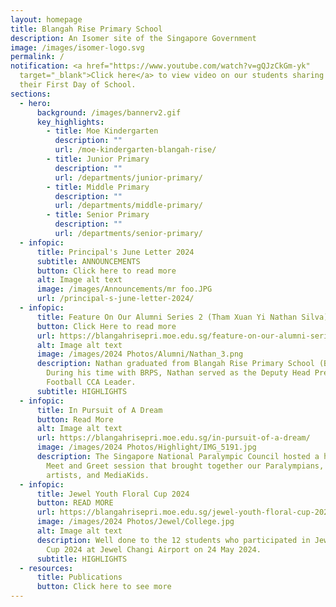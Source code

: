 ```yaml
---
layout: homepage
title: Blangah Rise Primary School
description: An Isomer site of the Singapore Government
image: /images/isomer-logo.svg
permalink: /
notification: <a href="https://www.youtube.com/watch?v=gQJzCkGm-yk"
  target="_blank">Click here</a> to view video on our students sharing about
  their First Day of School.
sections:
  - hero:
      background: /images/bannerv2.gif
      key_highlights:
        - title: Moe Kindergarten
          description: ""
          url: /moe-kindergarten-blangah-rise/
        - title: Junior Primary
          description: ""
          url: /departments/junior-primary/
        - title: Middle Primary
          description: ""
          url: /departments/middle-primary/
        - title: Senior Primary
          description: ""
          url: /departments/senior-primary/
  - infopic:
      title: Principal's June Letter 2024
      subtitle: ANNOUNCEMENTS
      button: Click here to read more
      alt: Image alt text
      image: /images/Announcements/mr foo.JPG
      url: /principal-s-june-letter-2024/
  - infopic:
      title: Feature On Our Alumni Series 2 (Tham Xuan Yi Nathan Silva)
      button: Click Here to read more
      url: https://blangahrisepri.moe.edu.sg/feature-on-our-alumni-series-2-tham-xuan-yi-nathan-silva/
      alt: Image alt text
      image: /images/2024 Photos/Alumni/Nathan_3.png
      description: Nathan graduated from Blangah Rise Primary School (BRPS) in 2023.
        During his time with BRPS, Nathan served as the Deputy Head Prefect and
        Football CCA Leader.
      subtitle: HIGHLIGHTS
  - infopic:
      title: In Pursuit of A Dream
      button: Read More
      alt: Image alt text
      url: https://blangahrisepri.moe.edu.sg/in-pursuit-of-a-dream/
      image: /images/2024 Photos/Highlight/IMG_5191.jpg
      description: The Singapore National Paralympic Council hosted a heartwarming
        Meet and Greet session that brought together our Paralympians, student
        artists, and MediaKids.
  - infopic:
      title: Jewel Youth Floral Cup 2024
      button: READ MORE
      url: https://blangahrisepri.moe.edu.sg/jewel-youth-floral-cup-2024/
      image: /images/2024 Photos/Jewel/College.jpg
      alt: Image alt text
      description: Well done to the 12 students who participated in Jewel Youth Floral
        Cup 2024 at Jewel Changi Airport on 24 May 2024.
      subtitle: HIGHLIGHTS
  - resources:
      title: Publications
      button: Click here to see more
---
```

